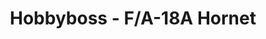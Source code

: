---
layout: product
title: "Hobbyboss - F/A-18A Hornet"
price: "2000" 
desc: "N/A"
img_path: "/assets/img/HB80268.jpg"
brand: "N/A"
available: true
special_offer: false
new: false
soon: false
cat: "010000"
subcat: "013500"
subsubcat: "0N/A"
sifra: "HB80268"
---